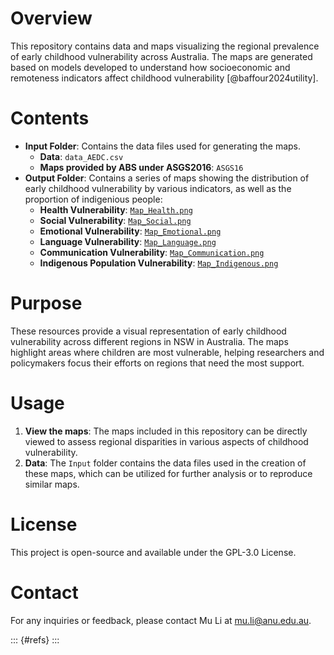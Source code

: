 # Overview
This repository contains data and maps visualizing the regional prevalence of early childhood vulnerability across Australia. The maps are generated based on models developed to understand how socioeconomic and remoteness indicators affect childhood vulnerability [@baffour2024utility].

# Contents
- **Input Folder**: Contains the data files used for generating the maps.
  - **Data**: `data_AEDC.csv`
  - **Maps provided by ABS under ASGS2016**: `ASGS16`
- **Output Folder**: Contains a series of maps showing the distribution of early childhood vulnerability by various indicators, as well as the proportion of indigenious people:
  - **Health Vulnerability**: [`Map_Health.png`](./Output/Map_Health.png)
  - **Social Vulnerability**: [`Map_Social.png`](./Output/Map_Social.png)
  - **Emotional Vulnerability**: [`Map_Emotional.png`](./Output/Map_Emotional.png)
  - **Language Vulnerability**: [`Map_Language.png`](./Output/Map_Language.png)
  - **Communication Vulnerability**: [`Map_Communication.png`](./Output/Map_Social.png)
  - **Indigenous Population Vulnerability**: [`Map_Indigenous.png`](./Output/Map_Indigenous.png)

# Purpose
These resources provide a visual representation of early childhood vulnerability across different regions in NSW in Australia. The maps highlight areas where children are most vulnerable, helping researchers and policymakers focus their efforts on regions that need the most support.

# Usage
1. **View the maps**: The maps included in this repository can be directly viewed to assess regional disparities in various aspects of childhood vulnerability.
2. **Data**: The `Input` folder contains the data files used in the creation of these maps, which can be utilized for further analysis or to reproduce similar maps.

# License

This project is open-source and available under the GPL-3.0 License.

# Contact

For any inquiries or feedback, please contact Mu Li at [mu.li@anu.edu.au](mu.li@anu.edu.au).

::: {#refs}
:::
